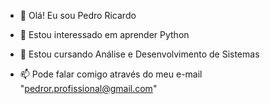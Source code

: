 - 👋 Olá! Eu sou Pedro Ricardo

- 👀 Estou interessado em aprender Python 
- 🌱 Estou cursando Análise e Desenvolvimento de Sistemas
- 📫 Pode falar comigo através do meu e-mail "pedror.profissional@gmail.com"       
